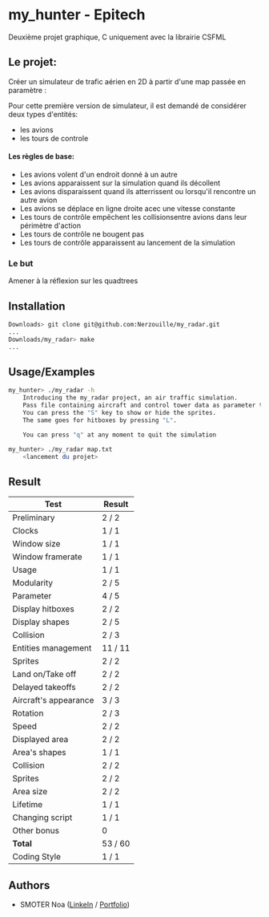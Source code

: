 
# my_hunter - Epitech

Deuxième projet graphique, C uniquement avec la librairie CSFML


## Le projet:

Créer un simulateur de trafic aérien en 2D à partir d'une map passée en paramètre :

Pour cette première version de simulateur, il est demandé de considérer deux types d'entités:
- les avions 
- les tours de controle

#### Les règles de base:
 - Les avions volent d'un endroit donné à un autre
 - Les avions apparaissent sur la simulation quand ils décollent
 - Les avions disparaissent quand ils atterrissent ou lorsqu'il rencontre un autre avion
 - Les avions se déplace en ligne droite acec une vitesse constante
 - Les tours de contrôle empêchent les collisionsentre avions dans leur périmètre d'action
 - Les tours de contrôle ne bougent pas
 - Les tours de contrôle apparaissent au lancement de la simulation

 ### Le but 
 Amener à la réflexion sur les quadtrees



## Installation

```bash
Downloads> git clone git@github.com:Nerzouille/my_radar.git
...
Downloads/my_radar> make
...
```
    
## Usage/Examples

```bash
my_hunter> ./my_radar -h
    Introducing the my_radar project, an air traffic simulation.
    Pass file containing aircraft and control tower data as parameter to observe the magic.
    You can press the "S" key to show or hide the sprites.
    The same goes for hitboxes by pressing "L".

    You can press "q" at any moment to quit the simulation

my_hunter> ./my_radar map.txt
    <lancement du projet>
```


## Result

|**Test**|**Result**|
|--|--|
|Preliminary|2 / 2|
|Clocks|1 / 1|
|Window size|1 / 1|
|Window framerate|1 / 1|
|Usage|1 / 1|
|Modularity|2 / 5|
|Parameter|4 / 5|
|Display hitboxes|2 / 2|
|Display shapes|2 / 5|
|Collision|2 / 3|
|Entities management|11 / 11|
|Sprites|2 / 2|
|Land on/Take off|2 / 2|
|Delayed takeoffs|2 / 2|
|Aircraft's appearance|3 / 3|
|Rotation|2 / 3|
|Speed|2 / 2|
|Displayed area|2 / 2|
|Area's shapes|1 / 1|
|Collision|2 / 2|
|Sprites|2 / 2|
|Area size|2 / 2|
|Lifetime|1 / 1|
|Changing script|1 / 1|
|Other bonus|0|
|**__Total__**|53 / 60|
|Coding Style|1 / 1|

## Authors

- SMOTER Noa ([LinkeIn](https://www.github.com/nerzouille) / [Portfolio](https://nerzouille.github.io/))


